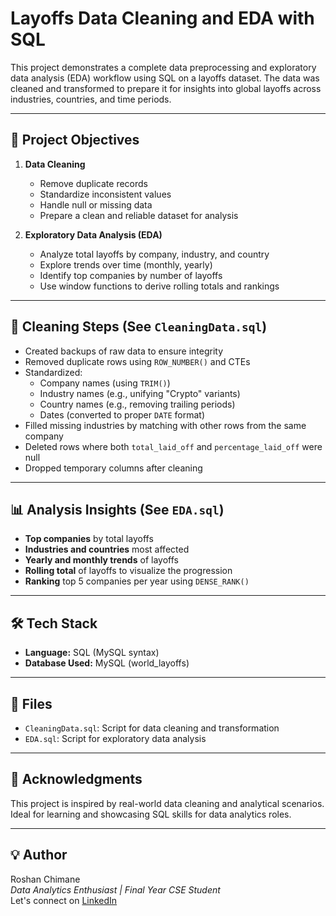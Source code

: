 # Layoffs Data Cleaning and EDA with SQL

This project demonstrates a complete data preprocessing and exploratory data analysis (EDA) workflow using SQL on a layoffs dataset. The data was cleaned and transformed to prepare it for insights into global layoffs across industries, countries, and time periods.

---

## 📌 Project Objectives

1. **Data Cleaning**
   - Remove duplicate records
   - Standardize inconsistent values
   - Handle null or missing data
   - Prepare a clean and reliable dataset for analysis

2. **Exploratory Data Analysis (EDA)**
   - Analyze total layoffs by company, industry, and country
   - Explore trends over time (monthly, yearly)
   - Identify top companies by number of layoffs
   - Use window functions to derive rolling totals and rankings

---

## 🧼 Cleaning Steps (See `CleaningData.sql`)

- Created backups of raw data to ensure integrity
- Removed duplicate rows using `ROW_NUMBER()` and CTEs
- Standardized:
  - Company names (using `TRIM()`)
  - Industry names (e.g., unifying "Crypto" variants)
  - Country names (e.g., removing trailing periods)
  - Dates (converted to proper `DATE` format)
- Filled missing industries by matching with other rows from the same company
- Deleted rows where both `total_laid_off` and `percentage_laid_off` were null
- Dropped temporary columns after cleaning

---

## 📊 Analysis Insights (See `EDA.sql`)

- **Top companies** by total layoffs
- **Industries and countries** most affected
- **Yearly and monthly trends** of layoffs
- **Rolling total** of layoffs to visualize the progression
- **Ranking** top 5 companies per year using `DENSE_RANK()`

---

## 🛠️ Tech Stack

- **Language:** SQL (MySQL syntax)
- **Database Used:** MySQL (world_layoffs)

---

## 📂 Files

- `CleaningData.sql`: Script for data cleaning and transformation
- `EDA.sql`: Script for exploratory data analysis

---

## 🤝 Acknowledgments

This project is inspired by real-world data cleaning and analytical scenarios. Ideal for learning and showcasing SQL skills for data analytics roles.

---

## 💡 Author

Roshan Chimane  
_Data Analytics Enthusiast | Final Year CSE Student_  
Let's connect on [LinkedIn](https://www.linkedin.com/in/roshan-chimane/)

